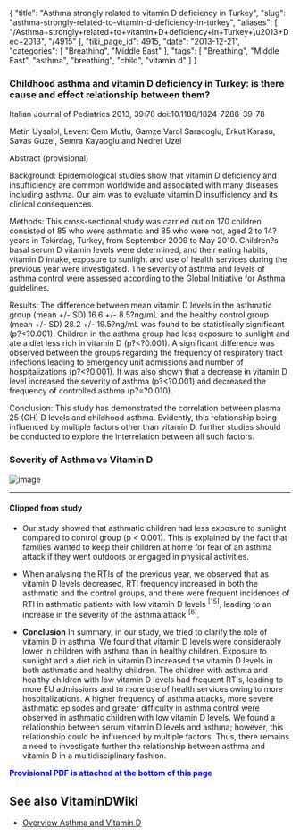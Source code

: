 {
    "title": "Asthma strongly related to vitamin D deficiency in Turkey",
    "slug": "asthma-strongly-related-to-vitamin-d-deficiency-in-turkey",
    "aliases": [
        "/Asthma+strongly+related+to+vitamin+D+deficiency+in+Turkey+\u2013+Dec+2013",
        "/4915"
    ],
    "tiki_page_id": 4915,
    "date": "2013-12-21",
    "categories": [
        "Breathing",
        "Middle East"
    ],
    "tags": [
        "Breathing",
        "Middle East",
        "asthma",
        "breathing",
        "child",
        "vitamin d"
    ]
}


### Childhood asthma and vitamin D deficiency in Turkey: is there cause and effect relationship between them?

Italian Journal of Pediatrics 2013, 39:78  doi:10.1186/1824-7288-39-78

Metin Uysalol, Levent Cem Mutlu, Gamze Varol Saracoglu, Erkut Karasu, Savas Guzel, Semra Kayaoglu and Nedret Uzel	

Abstract (provisional)

Background: Epidemiological studies show that vitamin D deficiency and insufficiency are common worldwide and associated with many diseases including asthma. Our aim was to evaluate vitamin D insufficiency and its clinical consequences.

Methods: This cross-sectional study was carried out on 170 children consisted of 85 who were asthmatic and 85 who were not, aged 2 to 14?years in Tekirdag, Turkey, from September 2009 to May 2010. Children?s basal serum D vitamin levels were determined, and their eating habits, vitamin D intake, exposure to sunlight and use of health services during the previous year were investigated. The severity of asthma and levels of asthma control were assessed according to the Global Initiative for Asthma guidelines.

Results: The difference between mean vitamin D levels in the asthmatic group (mean +/- SD) 16.6 +/- 8.5?ng/mL and the healthy control group (mean +/- SD) 28.2 +/- 19.5?ng/mL was found to be statistically significant (p?<?0.001). Children in the asthma group had less exposure to sunlight and ate a diet less rich in vitamin D (p?<?0.001). A significant difference was observed between the groups regarding the frequency of respiratory tract infections leading to emergency unit admissions and number of hospitalizations (p?<?0.001). It was also shown that a decrease in vitamin D level increased the severity of asthma (p?<?0.001) and decreased the frequency of controlled asthma (p?=?0.010).

Conclusion: This study has demonstrated the correlation between plasma 25 (OH) D levels and childhood asthma. Evidently, this relationship being influenced by multiple factors other than vitamin D, further studies should be conducted to explore the interrelation between all such factors.

### Severity of Asthma vs Vitamin D

<img src="https://d378j1rmrlek7x.cloudfront.net/attachments/jpeg/asthma-turkey.jpg" alt="image">

---

#### Clipped from study

* Our study showed that asthmatic children had less exposure to sunlight compared to control group (p < 0.001). This is explained by the fact that families wanted to keep  their children at home for fear of an asthma attack if they went outdoors or engaged in physical activities.

* When  analysing  the  RTIs  of  the  previous  year,  we  observed  that  as  vitamin  D  levels decreased, RTI frequency increased in both the asthmatic and the control groups, and there were frequent incidences of RTI in asthmatic patients with low vitamin D levels <sup>[15]</sup>, leading to an increase in the severity of the asthma attack <sup>[6]</sup>.

*  **Conclusion**  In summary, in our study, we tried to clarify the role of vitamin D in asthma. We found that vitamin D levels were considerably lower in children with asthma  than in healthy children. Exposure  to  sunlight  and  a  diet  rich  in  vitamin  D  increased  the  vitamin  D  levels  in  both asthmatic  and  healthy  children.  The  children  with  asthma  and  healthy children  with  low vitamin D levels had frequent RTIs, leading to more EU admissions and to more use of health services owing to more hospitalizations. A higher frequency of asthma attacks, more severe asthmatic  episodes  and  greater  difficulty  in  asthma  control  were observed  in  asthmatic children with low vitamin D levels. We found a relationship between serum vitamin D levels and asthma; however, this relationship could be influenced by multiple factors. Thus, there remains  a  need  to  investigate  further  the  relationship  between  asthma  and  vitamin  D  in  a multidisciplinary fashion.

 **<span style="color:#00F;">Provisional PDF is attached at the bottom of this page</span>** 

## See also VitaminDWiki

* [Overview Asthma and Vitamin D](/posts/overview-asthma-and-vitamin-d)